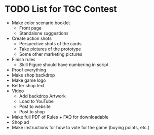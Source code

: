 # TODO List for TGC Contest
* Make color scenario booklet
  - Front page
  - Standalone suggestions
* Create action shots
  * Perspective shots of the cards
  * Take pictures of the prototype
  * Some other marketing pictures
* Finish rules
  * Skill Figure should have numbering in script
* Proof everything
* Make shop backdrop
* Make game logo
* Better shop text
* Video
  * Add backdrop Artwork
  * Load to YouTube
  * Post to website
  * Post to shop
* Make full PDF of Rules + FAQ for downloadable
* Shop ad
* Make instructions for how to vote for the game (buying points, etc.)
